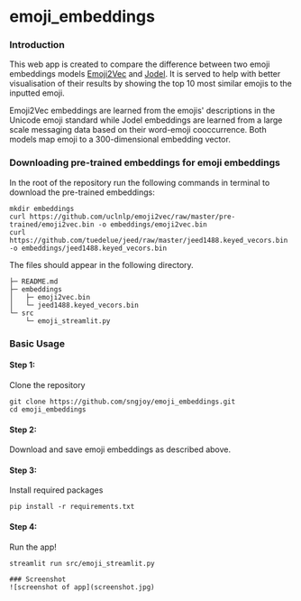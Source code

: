 # emoji_embeddings

### Introduction
This web app is created to compare the difference between two emoji embeddings models [Emoji2Vec](https://arxiv.org/pdf/1609.08359.pdf) and [Jodel](https://arxiv.org/pdf/2006.01207.pdf). It is served to help with better visualisation of their results by showing the top 10 most similar emojis to the inputted emoji.

Emoji2Vec embeddings are learned from the emojis' descriptions in the Unicode emoji standard while Jodel embeddings are learned from a large scale messaging data based on their word-emoji cooccurrence. Both models map emoji to a 300-dimensional embedding vector.


### Downloading pre-trained embeddings for emoji embeddings 
In the root of the repository run the following commands in terminal to download the pre-trained embeddings:
```
mkdir embeddings
curl https://github.com/uclnlp/emoji2vec/raw/master/pre-trained/emoji2vec.bin -o embeddings/emoji2vec.bin
curl https://github.com/tuedelue/jeed/raw/master/jeed1488.keyed_vecors.bin -o embeddings/jeed1488.keyed_vecors.bin
```
The files should appear in the following directory.
```
├─ README.md
├─ embeddings
│   ├─ emoji2vec.bin
│   └─ jeed1488.keyed_vecors.bin
└─ src
    └─ emoji_streamlit.py
```

### Basic Usage
#### Step 1:
Clone the repository 
```
git clone https://github.com/sngjoy/emoji_embeddings.git
cd emoji_embeddings
```
#### Step 2:
Download and save emoji embeddings as described above.

#### Step 3:
Install required packages

```
pip install -r requirements.txt
```
#### Step 4: 
Run the app!
```
streamlit run src/emoji_streamlit.py

### Screenshot
![screenshot of app](screenshot.jpg)
